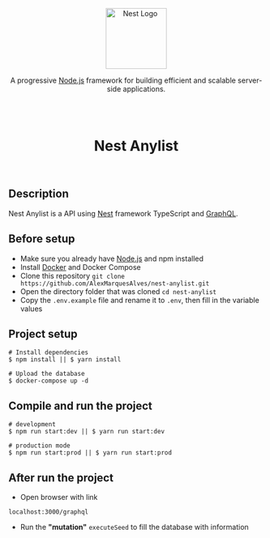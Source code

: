 <p align="center">
  <a href="http://nestjs.com/" target="blank"><img src="https://nestjs.com/img/logo-small.svg" width="120" alt="Nest Logo" /></a>
</p>

[circleci-image]: https://img.shields.io/circleci/build/github/nestjs/nest/master?token=abc123def456
[circleci-url]: https://circleci.com/gh/nestjs/nest

  <p align="center">A progressive <a href="http://nodejs.org" target="_blank">Node.js</a> framework for building efficient and scalable server-side applications.</p>
    <p align="center">

<br/>
<br/>
<h1 align='center'>Nest Anylist</h1>
<br/>

## Description

Nest Anylist is a API using [Nest](https://github.com/nestjs/nest) framework TypeScript and [GraphQL](https://graphql.org/).

## Before setup

- Make sure you already have [Node.js](https://nodejs.org/) and npm installed
- Install [Docker](https://www.docker.com/) and Docker Compose
- Clone this repository `git clone https://github.com/AlexMarquesAlves/nest-anylist.git`
- Open the directory folder that was cloned `cd nest-anylist`
- Copy the `.env.example` file and rename it to `.env`, then fill in the variable values

## Project setup

```pwsh
# Install dependencies
$ npm install || $ yarn install

# Upload the database
$ docker-compose up -d
```

## Compile and run the project

```pwsh
# development
$ npm run start:dev || $ yarn run start:dev

# production mode
$ npm run start:prod || $ yarn run start:prod
```

## After run the project

- Open browser with link

```pwsh
localhost:3000/graphql
```

- Run the **"mutation"** `executeSeed` to fill the database with information
